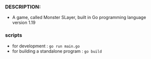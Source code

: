 ### DESCRIPTION:

- A game, called Monster SLayer, built in Go programming language version 1.19

### scripts

- for development : `go run main.go`
- for building a standalone program : `go build`
